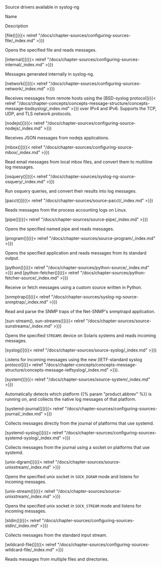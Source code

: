 ---
---
<!-- DISCLAIMER: This file is based on the syslog-ng Open Source Edition documentation https://github.com/balabit/syslog-ng-ose-guides/commit/2f4a52ee61d1ea9ad27cb4f3168b95408fddfdf2 and is used under the terms of The syslog-ng Open Source Edition Documentation License. The file has been modified by Axoflow. -->
Source drivers available in syslog-ng

Name

Description

[file()]({{< relref "/docs/chapter-sources/configuring-sources-file/_index.md" >}})

Opens the specified file and reads messages.

[internal()]({{< relref "/docs/chapter-sources/configuring-sources-internal/_index.md" >}})

Messages generated internally in syslog-ng.

[network()]({{< relref "/docs/chapter-sources/configuring-sources-network/_index.md" >}})

Receives messages from remote hosts using the [BSD-syslog protocol]({{< relref "/docs/chapter-concepts/concepts-message-structure/concepts-message-bsdsyslog/_index.md" >}}) over IPv4 and IPv6. Supports the TCP, UDP, and TLS network protocols.

[nodejs()]({{< relref "/docs/chapter-sources/configuring-source-nodejs/_index.md" >}})

Receives JSON messages from nodejs applications.

[mbox()]({{< relref "/docs/chapter-sources/configuring-source-mbox/_index.md" >}})

Read email messages from local mbox files, and convert them to multiline log messages.

[osquery()]({{< relref "/docs/chapter-sources/syslog-ng-source-osquery/_index.md" >}})

Run osquery queries, and convert their results into log messages.

[pacct()]({{< relref "/docs/chapter-sources/source-pacct/_index.md" >}})

Reads messages from the process accounting logs on Linux.

[pipe()]({{< relref "/docs/chapter-sources/source-pipe/_index.md" >}})

Opens the specified named pipe and reads messages.

[program()]({{< relref "/docs/chapter-sources/source-program/_index.md" >}})

Opens the specified application and reads messages from its standard output.

[python()]({{< relref "/docs/chapter-sources/python-source/_index.md" >}}) and [python-fetcher()]({{< relref "/docs/chapter-sources/python-fetcher-source/_index.md" >}})

Receive or fetch messages using a custom source written in Python.

[snmptrap()]({{< relref "/docs/chapter-sources/syslog-ng-source-snmptrap/_index.md" >}})

Read and parse the SNMP traps of the Net-SNMP's snmptrapd application.

[sun-stream(), sun-streams()]({{< relref "/docs/chapter-sources/source-sunstreams/_index.md" >}})

Opens the specified `STREAMS` device on Solaris systems and reads incoming messages.

[syslog()]({{< relref "/docs/chapter-sources/source-syslog/_index.md" >}})

Listens for incoming messages using the new [IETF-standard syslog protocol]({{< relref "/docs/chapter-concepts/concepts-message-structure/concepts-message-ietfsyslog/_index.md" >}}).

[system()]({{< relref "/docs/chapter-sources/source-system/_index.md" >}})

Automatically detects which platform {{% param "product.abbrev" %}} is running on, and collects the native log messages of that platform.

[systemd-journal()]({{< relref "/docs/chapter-sources/configuring-sources-journal/_index.md" >}})

Collects messages directly from the journal of platforms that use systemd.

[systemd-syslog()]({{< relref "/docs/chapter-sources/configuring-sources-systemd-syslog/_index.md" >}})

Collects messages from the journal using a socket on platforms that use systemd.

[unix-dgram()]({{< relref "/docs/chapter-sources/source-unixstream/_index.md" >}})

Opens the specified unix socket in `SOCK_DGRAM` mode and listens for incoming messages.

[unix-stream()]({{< relref "/docs/chapter-sources/source-unixstream/_index.md" >}})

Opens the specified unix socket in `SOCK_STREAM` mode and listens for incoming messages.

[stdin()]({{< relref "/docs/chapter-sources/configuring-sources-stdin/_index.md" >}})

Collects messages from the standard input stream.

[wildcard-file()]({{< relref "/docs/chapter-sources/configuring-sources-wildcard-file/_index.md" >}})

Reads messages from multiple files and directories.
